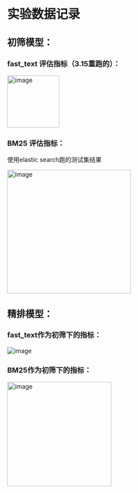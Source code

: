 # 实验数据记录

## 初筛模型：

### fast_text 评估指标（3.15重跑的）：

<img width="120" alt="image" src="https://user-images.githubusercontent.com/74886609/158774433-4aa71e0f-5dfc-4390-98f0-41b5807d31d6.png">

### BM25 评估指标：

使用elastic search跑的测试集结果

<img width="285" alt="image" src="https://user-images.githubusercontent.com/74886609/158788064-59cfc781-14aa-4ac0-9770-b7402267fad7.png">


## 精排模型：

### fast_text作为初筛下的指标：

 ![image](https://user-images.githubusercontent.com/74886609/158774920-c674baca-fcfe-4302-b869-33fbcb1d2d24.png)



### BM25作为初筛下的指标：

<img width="240" alt="image" src="https://user-images.githubusercontent.com/74886609/158774846-6ad648b9-5b16-4bc8-a0c2-cb80eedd380b.png">
